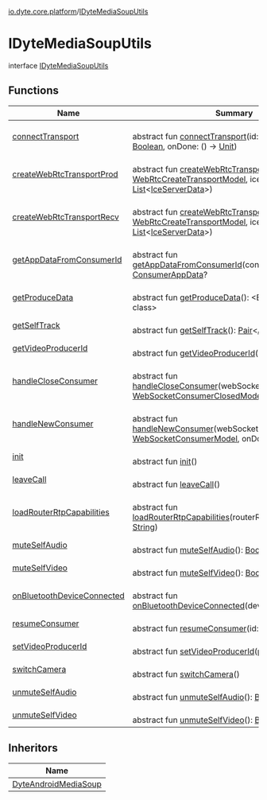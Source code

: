 [io.dyte.core.platform](../index.md)/[IDyteMediaSoupUtils](index.md)

# IDyteMediaSoupUtils


interface [IDyteMediaSoupUtils](index.md)

## Functions

| Name | Summary |
|---|---|
| [connectTransport](connect-transport.md) | <br/>abstract fun [connectTransport](connect-transport.md)(id: [String](https://kotlinlang.org/api/latest/jvm/stdlib/kotlin/-string/index.html), producing: [Boolean](https://kotlinlang.org/api/latest/jvm/stdlib/kotlin/-boolean/index.html), onDone: () -&gt; [Unit](https://kotlinlang.org/api/latest/jvm/stdlib/kotlin/-unit/index.html)) |
| [createWebRtcTransportProd](create-web-rtc-transport-prod.md) | <br/>abstract fun [createWebRtcTransportProd](create-web-rtc-transport-prod.md)(model: [WebRtcCreateTransportModel](../../com.dyte.mobilecorekmm.meeting.events.payloadmodel.outbound/-web-rtc-create-transport-model/index.md), iceServers: [List](https://kotlinlang.org/api/latest/jvm/stdlib/kotlin.collections/-list/index.html)&lt;[IceServerData](../../com.dyte.mobilecorekmm.network.models/-ice-server-data/index.md)&gt;) |
| [createWebRtcTransportRecv](create-web-rtc-transport-recv.md) | <br/>abstract fun [createWebRtcTransportRecv](create-web-rtc-transport-recv.md)(model: [WebRtcCreateTransportModel](../../com.dyte.mobilecorekmm.meeting.events.payloadmodel.outbound/-web-rtc-create-transport-model/index.md), iceServers: [List](https://kotlinlang.org/api/latest/jvm/stdlib/kotlin.collections/-list/index.html)&lt;[IceServerData](../../com.dyte.mobilecorekmm.network.models/-ice-server-data/index.md)&gt;) |
| [getAppDataFromConsumerId](get-app-data-from-consumer-id.md) | <br/>abstract fun [getAppDataFromConsumerId](get-app-data-from-consumer-id.md)(consumerId: [String](https://kotlinlang.org/api/latest/jvm/stdlib/kotlin/-string/index.html)): [ConsumerAppData](../../com.dyte.mobilecorekmm.meeting.events.payloadmodel.inbound/-consumer-app-data/index.md)? |
| [getProduceData](get-produce-data.md) | <br/>abstract fun [getProduceData](get-produce-data.md)(): &lt;Error class: unknown class&gt; |
| [getSelfTrack](get-self-track.md) | <br/>abstract fun [getSelfTrack](get-self-track.md)(): [Pair](https://kotlinlang.org/api/latest/jvm/stdlib/kotlin/-pair/index.html)&lt;[Any](https://kotlinlang.org/api/latest/jvm/stdlib/kotlin/-any/index.html), [Any](https://kotlinlang.org/api/latest/jvm/stdlib/kotlin/-any/index.html)&gt; |
| [getVideoProducerId](get-video-producer-id.md) | <br/>abstract fun [getVideoProducerId](get-video-producer-id.md)(): [String](https://kotlinlang.org/api/latest/jvm/stdlib/kotlin/-string/index.html) |
| [handleCloseConsumer](handle-close-consumer.md) | <br/>abstract fun [handleCloseConsumer](handle-close-consumer.md)(webSocketConsumerModel: [WebSocketConsumerClosedModel](../../com.dyte.mobilecorekmm.meeting.events.payloadmodel.inbound/-web-socket-consumer-closed-model/index.md)) |
| [handleNewConsumer](handle-new-consumer.md) | <br/>abstract fun [handleNewConsumer](handle-new-consumer.md)(webSocketConsumerModel: [WebSocketConsumerModel](../../com.dyte.mobilecorekmm.meeting.events.payloadmodel.inbound/-web-socket-consumer-model/index.md), onDone: () -&gt; [Unit](https://kotlinlang.org/api/latest/jvm/stdlib/kotlin/-unit/index.html)) |
| [init](init.md) | <br/>abstract fun [init](init.md)() |
| [leaveCall](leave-call.md) | <br/>abstract fun [leaveCall](leave-call.md)() |
| [loadRouterRtpCapabilities](load-router-rtp-capabilities.md) | <br/>abstract fun [loadRouterRtpCapabilities](load-router-rtp-capabilities.md)(routerRtpCapabilitiesString: [String](https://kotlinlang.org/api/latest/jvm/stdlib/kotlin/-string/index.html)) |
| [muteSelfAudio](mute-self-audio.md) | <br/>abstract fun [muteSelfAudio](mute-self-audio.md)(): [Boolean](https://kotlinlang.org/api/latest/jvm/stdlib/kotlin/-boolean/index.html) |
| [muteSelfVideo](mute-self-video.md) | <br/>abstract fun [muteSelfVideo](mute-self-video.md)(): [Boolean](https://kotlinlang.org/api/latest/jvm/stdlib/kotlin/-boolean/index.html) |
| [onBluetoothDeviceConnected](on-bluetooth-device-connected.md) | <br/>abstract fun [onBluetoothDeviceConnected](on-bluetooth-device-connected.md)(deviceName: [String](https://kotlinlang.org/api/latest/jvm/stdlib/kotlin/-string/index.html)) |
| [resumeConsumer](resume-consumer.md) | <br/>abstract fun [resumeConsumer](resume-consumer.md)(id: [String](https://kotlinlang.org/api/latest/jvm/stdlib/kotlin/-string/index.html)) |
| [setVideoProducerId](set-video-producer-id.md) | <br/>abstract fun [setVideoProducerId](set-video-producer-id.md)(producerId: [String](https://kotlinlang.org/api/latest/jvm/stdlib/kotlin/-string/index.html)) |
| [switchCamera](switch-camera.md) | <br/>abstract fun [switchCamera](switch-camera.md)() |
| [unmuteSelfAudio](unmute-self-audio.md) | <br/>abstract fun [unmuteSelfAudio](unmute-self-audio.md)(): [Boolean](https://kotlinlang.org/api/latest/jvm/stdlib/kotlin/-boolean/index.html) |
| [unmuteSelfVideo](unmute-self-video.md) | <br/>abstract fun [unmuteSelfVideo](unmute-self-video.md)(): [Boolean](https://kotlinlang.org/api/latest/jvm/stdlib/kotlin/-boolean/index.html) |

## Inheritors

| Name |
|---|
| [DyteAndroidMediaSoup](../-dyte-android-media-soup/index.md) |
